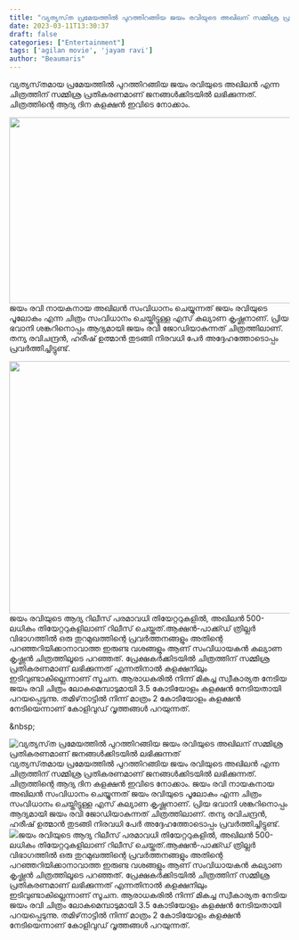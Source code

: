 ```yaml
---
title: "വ്യത്യസ്‌ത പ്രമേയത്തിൽ പുറത്തിറങ്ങിയ ജയം രവിയുടെ അഖിലന് സമ്മിശ്ര പ്രതികരണമാണ് ജനങ്ങൾക്കിടയിൽ ലഭിക്കുന്നത്"
date: 2023-03-11T13:30:37
draft: false
categories: ["Entertainment"]
tags: ['agilan movie', 'jayam ravi']
author: "Beaumaris"
---
```


വ്യത്യസ്‌തമായ പ്രമേയത്തിൽ പുറത്തിറങ്ങിയ ജയം രവിയുടെ അഖിലൻ എന്ന ചിത്രത്തിന് സമ്മിശ്ര പ്രതികരണമാണ് ജനങ്ങൾക്കിടയിൽ ലഭിക്കുന്നത്. ചിത്രത്തിന്റെ ആദ്യ ദിന കളക്ഷൻ ഇവിടെ നോക്കാം.

<img class="size-full wp-image-387125 aligncenter" src="https://cdn.boolokam.com/articles/2023/03/rr22-1.jpg" alt="" width="754" height="334" />ജയം രവി നായകനായ അഖിലൻ സംവിധാനം ചെയ്യുന്നത് ജയം രവിയുടെ പൂലോകം എന്ന ചിത്രം സംവിധാനം ചെയ്തിട്ടുള്ള എസ് കല്യാണ കൃഷ്ണനാണ്. പ്രിയ ഭവാനി ശങ്കറിനൊപ്പം ആദ്യമായി ജയം രവി ജോഡിയാകുന്നത് ചിത്രത്തിലാണ്. തന്യ രവിചന്ദ്രൻ, ഹരീഷ് ഉത്മാൻ തുടങ്ങി നിരവധി പേർ അദ്ദേഹത്തോടൊപ്പം പ്രവർത്തിച്ചിട്ടുണ്ട്.

<img class=" wp-image-387126 aligncenter" src="https://cdn.boolokam.com/articles/2023/03/r333333.webp" alt="" width="755" height="453" />ജയം രവിയുടെ ആദ്യ റിലീസ് പരമാവധി തിയേറ്ററുകളിൽ, അഖിലൻ 500-ലധികം തിയേറ്ററുകളിലാണ് റിലീസ് ചെയ്തത്.ആക്ഷൻ-പാക്ക്ഡ് ത്രില്ലർ വിഭാഗത്തിൽ ഒരു തുറമുഖത്തിന്റെ പ്രവർത്തനങ്ങളും അതിന്റെ പറഞ്ഞറിയിക്കാനാവാത്ത ഇരുണ്ട വശങ്ങളും ആണ് സംവിധായകൻ കല്യാണ കൃഷ്ണൻ ചിത്രത്തിലൂടെ പറഞ്ഞത്. പ്രേക്ഷകർക്കിടയിൽ ചിത്രത്തിന് സമ്മിശ്ര പ്രതികരണമാണ് ലഭിക്കുന്നത് എന്നതിനാൽ കളക്ഷനിലും ഇടിവുണ്ടാകില്ലെന്നാണ് സൂചന. ആരാധകരിൽ നിന്ന് മികച്ച സ്വീകാര്യത നേടിയ ജയം രവി ചിത്രം ലോകമെമ്പാടുമായി 3.5 കോടിയോളം കളക്ഷൻ നേടിയതായി പറയപ്പെടുന്നു. തമിഴ്‌നാട്ടിൽ നിന്ന് മാത്രം 2 കോടിയോളം കളക്ഷൻ നേടിയെന്നാണ് കോളിവുഡ് വൃത്തങ്ങൾ പറയുന്നത്.

&amp;nbsp;


![വ്യത്യസ്‌ത പ്രമേയത്തിൽ പുറത്തിറങ്ങിയ ജയം രവിയുടെ അഖിലന് സമ്മിശ്ര പ്രതികരണമാണ് ജനങ്ങൾക്കിടയിൽ ലഭിക്കുന്നത്](https://cdn.boolokam.com/articles/2023/03/rr22-1.jpg)വ്യത്യസ്‌തമായ പ്രമേയത്തിൽ പുറത്തിറങ്ങിയ ജയം രവിയുടെ അഖിലൻ എന്ന ചിത്രത്തിന് സമ്മിശ്ര പ്രതികരണമാണ് ജനങ്ങൾക്കിടയിൽ ലഭിക്കുന്നത്. ചിത്രത്തിന്റെ ആദ്യ ദിന കളക്ഷൻ ഇവിടെ നോക്കാം. ജയം രവി നായകനായ അഖിലൻ സംവിധാനം ചെയ്യുന്നത് ജയം രവിയുടെ പൂലോകം എന്ന ചിത്രം സംവിധാനം ചെയ്തിട്ടുള്ള എസ് കല്യാണ കൃഷ്ണനാണ്. പ്രിയ ഭവാനി ശങ്കറിനൊപ്പം ആദ്യമായി ജയം രവി ജോഡിയാകുന്നത് ചിത്രത്തിലാണ്. തന്യ രവിചന്ദ്രൻ, ഹരീഷ് ഉത്മാൻ തുടങ്ങി നിരവധി പേർ അദ്ദേഹത്തോടൊപ്പം പ്രവർത്തിച്ചിട്ടുണ്ട്. ![](https://cdn.boolokam.com/articles/2023/03/r333333.webp)ജയം രവിയുടെ ആദ്യ റിലീസ് പരമാവധി തിയേറ്ററുകളിൽ, അഖിലൻ 500-ലധികം തിയേറ്ററുകളിലാണ് റിലീസ് ചെയ്തത്.ആക്ഷൻ-പാക്ക്ഡ് ത്രില്ലർ വിഭാഗത്തിൽ ഒരു തുറമുഖത്തിന്റെ പ്രവർത്തനങ്ങളും അതിന്റെ പറഞ്ഞറിയിക്കാനാവാത്ത ഇരുണ്ട വശങ്ങളും ആണ് സംവിധായകൻ കല്യാണ കൃഷ്ണൻ ചിത്രത്തിലൂടെ പറഞ്ഞത്. പ്രേക്ഷകർക്കിടയിൽ ചിത്രത്തിന് സമ്മിശ്ര പ്രതികരണമാണ് ലഭിക്കുന്നത് എന്നതിനാൽ കളക്ഷനിലും ഇടിവുണ്ടാകില്ലെന്നാണ് സൂചന. ആരാധകരിൽ നിന്ന് മികച്ച സ്വീകാര്യത നേടിയ ജയം രവി ചിത്രം ലോകമെമ്പാടുമായി 3.5 കോടിയോളം കളക്ഷൻ നേടിയതായി പറയപ്പെടുന്നു. തമിഴ്‌നാട്ടിൽ നിന്ന് മാത്രം 2 കോടിയോളം കളക്ഷൻ നേടിയെന്നാണ് കോളിവുഡ് വൃത്തങ്ങൾ പറയുന്നത്. &nbsp;
